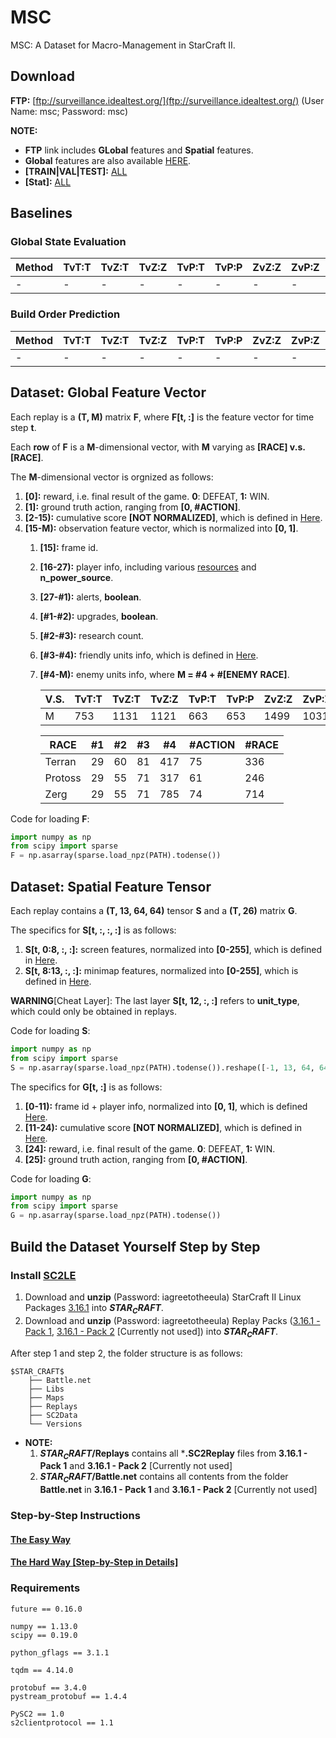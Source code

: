 # MSC
MSC: A Dataset for Macro-Management in StarCraft II.
## Download
**FTP:** [ftp://surveillance.idealtest.org/](ftp://surveillance.idealtest.org/) (User Name: msc; Password: msc)

**NOTE:**
- **FTP** link includes **GLobal** features and **Spatial** features. 
- **Global** features are also available [HERE](https://drive.google.com/open?id=0Bybnpq8dvwudNUVOX1FCWnZoSGM).
- **[TRAIN|VAL|TEST]:** [ALL](train_val_test)
- **[Stat]:** [ALL](parsed_replays/Stat)
## Baselines
### Global State Evaluation
| Method | TvT:T | TvZ:T | TvZ:Z | TvP:T | TvP:P | ZvZ:Z | ZvP:Z | ZvP:P | PvP:P |
| - | - | - | - | - | - | - | - | - | - |
| - | - | - | - | - | - | - | - | - | - |
### Build Order Prediction
| Method | TvT:T | TvZ:T | TvZ:Z | TvP:T | TvP:P | ZvZ:Z | ZvP:Z | ZvP:P | PvP:P |
| - | - | - | - | - | - | - | - | - | - |
| - | - | - | - | - | - | - | - | - | - |
## Dataset: Global Feature Vector
Each replay is a **(T, M)** matrix **F**, where **F[t, :]** is the feature vector for time step **t**.

Each **row** of **F** is a **M**-dimensional vector, with **M** varying as **[RACE] v.s. [RACE]**.

The **M**-dimensional vector is orgnized as follows:
1. **[0]:** reward, i.e. final result of the game. **0**: DEFEAT, **1:** WIN.
2. **[1]:** ground truth action, ranging from **[0, #ACTION]**.
3. **[2-15):** cumulative score **[NOT NORMALIZED]**, which is defined in [Here](https://github.com/wuhuikai/MSC/blob/ebb1a722206e594e1c3a1da7cf21df8c514e5040/parse_replay/replay2global_features.py#L52).
4. **[15-M):** observation feature vector, which is normalized into **[0, 1]**.
    1. **[15]:** frame id.
    2. **[16-27):** player info, including various [resources](https://github.com/wuhuikai/MSC/blob/ebb1a722206e594e1c3a1da7cf21df8c514e5040/parse_replay/replay2global_features.py#L68) and **n_power_source**.
    3. **[27-#1):** alerts, **boolean**.
    4. **[#1-#2):** upgrades, **boolean**.
    5. **[#2-#3):** research count.
    6. **[#3-#4):** friendly units info, which is defined in [Here](https://github.com/wuhuikai/MSC/blob/ebb1a722206e594e1c3a1da7cf21df8c514e5040/extract_features/game_state.py#L110).
    7. **[#4-M):** enemy units info, where **M = #4 + #[ENEMY RACE]**.
         
        | V.S. | TvT:T | TvZ:T | TvZ:Z | TvP:T | TvP:P | ZvZ:Z | ZvP:Z | ZvP:P | PvP:P |
        | - | - | - | - | - | - | - | - | - | - |
        | M | 753 | 1131 | 1121 | 663 | 653 | 1499 | 1031 | 1031 | 563 |

        | RACE | #1 | #2 | #3 | #4 | #ACTION | #RACE |
        | - | - | - | - | - | - | - |
        | Terran | 29 | 60 | 81 | 417 | 75 | 336|
        | Protoss | 29 | 55 | 71 | 317 | 61 | 246 |
        | Zerg | 29 | 55 | 71 | 785 | 74 | 714 |
Code for loading **F**:
```python
import numpy as np
from scipy import sparse
F = np.asarray(sparse.load_npz(PATH).todense())
```
## Dataset: Spatial Feature Tensor
Each replay contains a **(T, 13, 64, 64)** tensor **S** and a **(T, 26)** matrix **G**.

The specifics for **S[t, :, :, :]** is as follows:
1. **S[t, 0:8, :, :]:** screen features, normalized into **[0-255]**, which is defined in [Here](https://github.com/wuhuikai/MSC/blob/ebb1a722206e594e1c3a1da7cf21df8c514e5040/extract_features/SpatialFeatures.py#L45).
2. **S[t, 8:13, :, :]:** minimap features, normalized into **[0-255]**, which is defined in [Here](https://github.com/wuhuikai/MSC/blob/ebb1a722206e594e1c3a1da7cf21df8c514e5040/extract_features/SpatialFeatures.py#L58).

**WARNING**[Cheat Layer]: The last layer **S[t, 12, :, :]** refers to **unit_type**, which could only be obtained in replays.

Code for loading **S**:
```python
import numpy as np
from scipy import sparse
S = np.asarray(sparse.load_npz(PATH).todense()).reshape([-1, 13, 64, 64])
```
The specifics for **G[t, :]** is as follows:
1. **[0-11):** frame id + player info, normalized into **[0, 1]**, which is defined [Here](https://github.com/wuhuikai/MSC/blob/ebb1a722206e594e1c3a1da7cf21df8c514e5040/extract_features/SpatialFeatures.py#L97).
2. **[11-24):** cumulative score **[NOT NORMALIZED]**, which is defined in [Here](https://github.com/wuhuikai/MSC/blob/ebb1a722206e594e1c3a1da7cf21df8c514e5040/extract_features/SpatialFeatures.py#L111).
3. **[24]:** reward, i.e. final result of the game. **0**: DEFEAT, **1:** WIN.
4. **[25]:** ground truth action, ranging from **[0, #ACTION]**.

Code for loading **G**:
```python
import numpy as np
from scipy import sparse
G = np.asarray(sparse.load_npz(PATH).todense())
```
## Build the Dataset Yourself Step by Step
### Install [SC2LE](https://github.com/Blizzard/s2client-proto)
1. Download and **unzip** (Password: iagreetotheeula) StarCraft II Linux Packages [3.16.1](http://blzdistsc2-a.akamaihd.net/Linux/SC2.3.16.1.zip) into **$STAR_CRAFT$**.
2. Download and **unzip** (Password: iagreetotheeula) Replay Packs ([3.16.1 - Pack 1](http://blzdistsc2-a.akamaihd.net/ReplayPacks/3.16.1-Pack_1-fix.zip), [3.16.1 - Pack 2](http://blzdistsc2-a.akamaihd.net/ReplayPacks/3.16.1-Pack_2.zip) [Currently not used]) into **$STAR_CRAFT$**.

After step 1 and step 2, the folder structure is as follows:
```
$STAR_CRAFT$
    ├── Battle.net
    ├── Libs
    ├── Maps
    ├── Replays
    ├── SC2Data
    └── Versions
```
- **NOTE:**
    1. **$STAR_CRAFT$/Replays** contains all ***.SC2Replay** files from **3.16.1 - Pack 1** and **3.16.1 - Pack 2** [Currently not used]
    2. **$STAR_CRAFT$/Battle.net** contains all contents from the folder **Battle.net** in **3.16.1 - Pack 1** and **3.16.1 - Pack 2** [Currently not used]
### Step-by-Step Instructions
#### [The Easy Way](instructions/EasyWay.md)
#### [The Hard Way [Step-by-Step in Details]](instructions/HardWay.md)
### Requirements
```
future == 0.16.0

numpy == 1.13.0
scipy == 0.19.0

python_gflags == 3.1.1

tqdm == 4.14.0

protobuf == 3.4.0
pystream_protobuf == 1.4.4

PySC2 == 1.0
s2clientprotocol == 1.1
```
